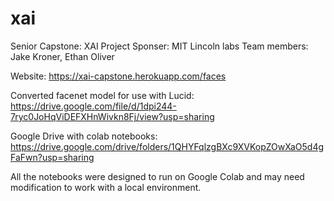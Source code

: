 # xai
Senior Capstone: XAI
Project Sponser: MIT Lincoln labs
Team members: Jake Kroner, Ethan Oliver

Website: https://xai-capstone.herokuapp.com/faces

Converted facenet model for use with Lucid: https://drive.google.com/file/d/1dpi244-7ryc0JoHqViDEFXHnWivkn8Fj/view?usp=sharing

Google Drive with colab notebooks: https://drive.google.com/drive/folders/1QHYFqlzgBXc9XVKopZOwXaO5d4gFaFwn?usp=sharing

All the notebooks were designed to run on Google Colab and may need modification to work with a local environment.
